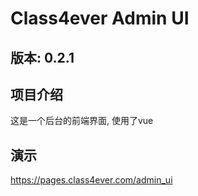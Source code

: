 # Class4ever Admin UI

## 版本: 0.2.1

## 项目介绍

这是一个后台的前端界面, 使用了vue

## 演示
https://pages.class4ever.com/admin_ui
